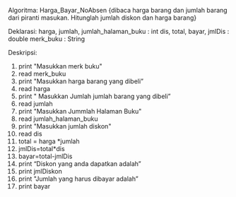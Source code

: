 Algoritma: Harga_Bayar_NoAbsen
{dibaca harga barang dan jumlah barang dari piranti masukan. Hitunglah jumlah diskon dan
harga barang}

Deklarasi:
harga, jumlah, jumlah_halaman_buku : int
dis, total, bayar, jmlDis : double
merk_buku : String

Deskripsi:
1. print "Masukkan merk buku"
2. read merk_buku
3. print "Masukkan harga barang yang dibeli”
4. read harga
5. print " Masukkan Jumlah jumlah barang yang dibeli”
6. read jumlah
7. print "Masukkan Jummlah Halaman Buku"
8. read jumlah_halaman_buku
9. print "Masukkan jumlah diskon"
10. read dis
11. total = harga *jumlah
12. jmlDis=total*dis
13. bayar=total-jmlDis
14. print “Diskon yang anda dapatkan adalah”
15. print jmlDiskon
16. print "Jumlah yang harus dibayar adalah”
17. print bayar